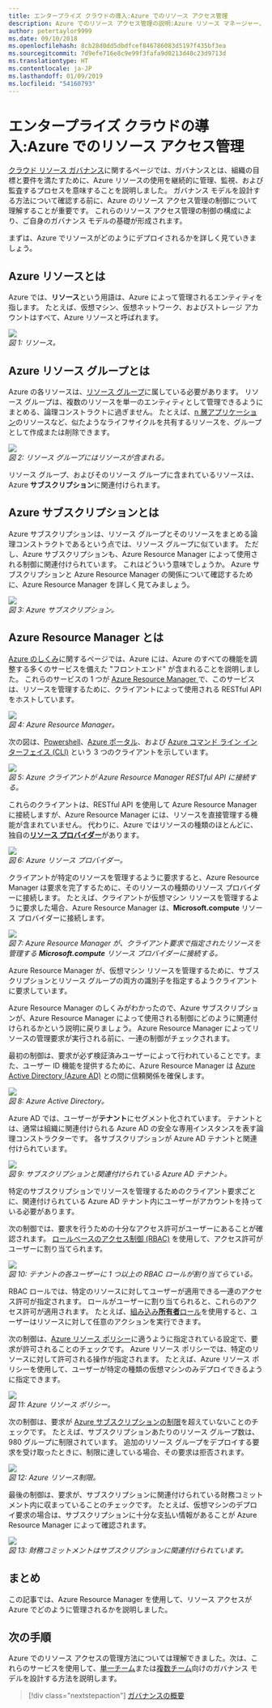 ```yaml
---
title: エンタープライズ クラウドの導入:Azure でのリソース アクセス管理
description: Azure でのリソース アクセス管理の説明:Azure リソース マネージャー、サブスクリプション、リソース グループ、およびリソース
author: petertaylor9999
ms.date: 09/10/2018
ms.openlocfilehash: 8cb28d0dd5dbdfcef846786083d5197f435bf3ea
ms.sourcegitcommit: 7d9efe716e8c9e99f3fafa9d0213d48c23d9713d
ms.translationtype: HT
ms.contentlocale: ja-JP
ms.lasthandoff: 01/09/2019
ms.locfileid: "54160793"
---
```

# <a name="enterprise-cloud-adoption-resource-access-management-in-azure"></a>エンタープライズ クラウドの導入:Azure でのリソース アクセス管理

[クラウド リソース ガバナンス](what-is-governance.md)に関するページでは、ガバナンスとは、組織の目標と要件を満たすために、Azure リソースの使用を継続的に管理、監視、および監査するプロセスを意味することを説明しました。 ガバナンス モデルを設計する方法について確認する前に、Azure のリソース アクセス管理の制御について理解することが重要です。 これらのリソース アクセス管理の制御の構成により、ご自身のガバナンス モデルの基礎が形成されます。

まずは、Azure でリソースがどのようにデプロイされるかを詳しく見ていきましょう。 

## <a name="what-is-an-azure-resource"></a>Azure リソースとは

Azure では、**リソース**という用語は、Azure によって管理されるエンティティを指します。 たとえば、仮想マシン、仮想ネットワーク、およびストレージ アカウントはすべて、Azure リソースと呼ばれます。

![](../_images/governance-1-9.png)   
*図 1: リソース。*

## <a name="what-is-an-azure-resource-group"></a>Azure リソース グループとは

Azure の各リソースは、[リソース グループ](/azure/azure-resource-manager/resource-group-overview#resource-groups)に属している必要があります。 リソース グループは、複数のリソースを単一のエンティティとして管理できるようにまとめる、論理コンストラクトに過ぎません。 たとえば、[n 層アプリケーション](/azure/architecture/guide/architecture-styles/n-tier)のリソースなど、似たようなライフサイクルを共有するリソースを、グループとして作成または削除できます。 

![](../_images/governance-1-10.png)   
*図 2: リソース グループにはリソースが含まれる。* 

リソース グループ、およびそのリソース グループに含まれているリソースは、Azure **サブスクリプション**に関連付けられます。 

## <a name="what-is-an-azure-subscription"></a>Azure サブスクリプションとは

Azure サブスクリプションは、リソース グループとそのリソースをまとめる論理コンストラクトであるという点では、リソース グループに似ています。 ただし、Azure サブスクリプションも、Azure Resource Manager によって使用される制御に関連付けられています。 これはどういう意味でしょうか。 Azure サブスクリプションと Azure Resource Manager の関係について確認するために、Azure Resource Manager を詳しく見てみましょう。

![](../_images/governance-1-11.png)   
*図 3: Azure サブスクリプション。*

## <a name="what-is-azure-resource-manager"></a>Azure Resource Manager とは

[Azure のしくみ](what-is-azure.md)に関するページでは、Azure には、Azure のすべての機能を調整する多くのサービスを備えた "フロントエンド" が含まれることを説明しました。 これらのサービスの 1 つが [Azure Resource Manager ](/azure/azure-resource-manager/)で、このサービスは、リソースを管理するために、クライアントによって使用される RESTful API をホストしています。 

![](../_images/governance-1-12.png)   
*図 4: Azure Resource Manager。*

次の図は、[Powershell](/powershell/azure/overview)、[Azure ポータル](https://portal.azure.com)、および [Azure コマンド ライン インターフェイス (CLI)](/cli/azure) という 3 つのクライアントを示しています。

![](../_images/governance-1-13.png)   
*図 5: Azure クライアントが Azure Resource Manager RESTful API に接続する。*

これらのクライアントは、RESTful API を使用して Azure Resource Manager に接続しますが、Azure Resource Manager には、リソースを直接管理する機能が含まれていません。 代わりに、Azure ではリソースの種類のほとんどに、独自の[**リソース プロバイダー**](/azure/azure-resource-manager/resource-group-overview#terminology)があります。 

![](../_images/governance-1-14.png)   
*図 6: Azure リソース プロバイダー。*

クライアントが特定のリソースを管理するように要求すると、Azure Resource Manager は要求を完了するために、そのリソースの種類のリソース プロバイダーに接続します。 たとえば、クライアントが仮想マシン リソースを管理するように要求した場合、Azure Resource Manager は、**Microsoft.compute** リソース プロバイダーに接続します。 

![](../_images/governance-1-15.png)   
*図 7: Azure Resource Manager が、クライアント要求で指定されたリソースを管理する **Microsoft.compute** リソース プロバイダーに接続する。*

Azure Resource Manager が、仮想マシン リソースを管理するために、サブスクリプションとリソース グループの両方の識別子を指定するようクライアントに要求しています。 

Azure Resource Manager のしくみがわかったので、Azure サブスクリプションが、Azure Resource Manager によって使用される制御にどのように関連付けられるかという説明に戻りましょう。 Azure Resource Manager によってリソースの管理要求が実行される前に、一連の制御がチェックされます。 

最初の制御は、要求が必ず検証済みユーザーによって行われていることです。また、ユーザー ID 機能を提供するために、Azure Resource Manager は [Azure Active Directory (Azure AD)](/azure/active-directory/) との間に信頼関係を確保します。

![](../_images/governance-1-16.png)   
*図 8: Azure Active Directory。*

Azure AD では、ユーザーが**テナント**にセグメント化されています。 テナントとは、通常は組織に関連付けられる Azure AD の安全な専用インスタンスを表す論理コンストラクターです。 各サブスクリプションが Azure AD テナントと関連付けられています。

![](../_images/governance-1-17.png)   
*図 9: サブスクリプションと関連付けられている Azure AD テナント。*

特定のサブスクリプションでリソースを管理するためのクライアント要求ごとに、関連付けられている Azure AD テナント内にユーザーがアカウントを持っている必要があります。 

次の制御では、要求を行うための十分なアクセス許可がユーザーにあることが確認されます。 [ロールベースのアクセス制御 (RBAC)](/azure/role-based-access-control/) を使用して、アクセス許可がユーザーに割り当てられます。

![](../_images/governance-1-18.png)   
*図 10: テナントの各ユーザーに 1 つ以上の RBAC ロールが割り当てらている。*

RBAC ロールでは、特定のリソースに対してユーザーが適用できる一連のアクセス許可が指定されます。 ロールがユーザーに割り当てられると、これらのアクセス許可が適用されます。 たとえば、[組み込み**所有者**ロール](/azure/role-based-access-control/built-in-roles#owner)を使用すると、ユーザーはリソースに対して任意のアクションを実行できます。

次の制御は、[Azure リソース ポリシー](/azure/governance/policy/)に適うように指定されている設定で、要求が許可されることのチェックです。 Azure リソース ポリシーでは、特定のリソースに対して許可される操作が指定されます。 たとえば、Azure リソース ポリシーを使用して、ユーザーが特定の種類の仮想マシンのみデプロイできるように指定できます。

![](../_images/governance-1-19.png)   
*図 11: Azure リソース ポリシー。*

次の制御は、要求が [Azure サブスクリプションの制限](/azure/azure-subscription-service-limits)を超えていないことのチェックです。 たとえば、サブスクリプションあたりのリソース グループ数は、980 グループに制限されています。 追加のリソース グループをデプロイする要求を受け取ったときに、制限に達している場合、その要求は拒否されます。

![](../_images/governance-1-20.png)   
*図 12: Azure リソース制限。* 

最後の制御は、要求が、サブスクリプションに関連付けられている財務コミットメント内に収まっていることのチェックです。 たとえば、仮想マシンのデプロイ要求の場合は、サブスクリプションに十分な支払い情報があることが Azure Resource Manager によって確認されます。

![](../_images/governance-1-21.png)   
*図 13: 財務コミットメントはサブスクリプションに関連付けられています。*

## <a name="summary"></a>まとめ

この記事では、Azure Resource Manager を使用して、リソース アクセスが Azure でどのように管理されるかを説明しました。

## <a name="next-steps"></a>次の手順

Azure でのリソース アクセスの管理方法については理解できました。次は、これらのサービスを使用して、[単一チーム](../governance/governance-single-team.md)または[複数チーム](../governance/governance-multiple-teams.md)向けのガバナンス モデルを設計する方法を説明します。

> [!div class="nextstepaction"]
> [ガバナンスの概要](../governance/overview.md)
